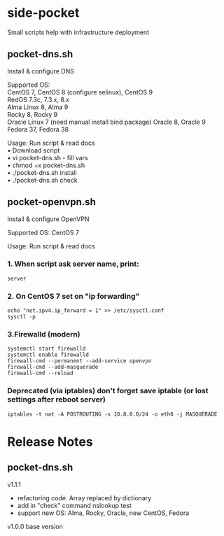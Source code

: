 # side-pocket
Small scripts help with infrastructure deployment

## pocket-dns.sh
Install & configure DNS  

Supported OS:  
CentOS 7, CentOS 8 (configure selinux), CentOS 9  
RedOS 7.3c, 7.3.x, 8.x  
Alma Linux 8, Alma 9  
Rocky 8, Rocky 9  
Oracle Linux 7 (need manual install bind package) Oracle 8, Oracle 9  
Fedora 37, Fedora 38  

Usage: Run script & read docs  
• Download script  
• vi pocket-dns.sh - fill vars  
• chmod +x pocket-dns.sh  
• ./pocket-dns.sh install  
• ./pocket-dns.sh check  

## pocket-openvpn.sh
Install & configure OpenVPN  

Supported OS: CentOS 7  

Usage: Run script & read docs  

### 1. When script ask server name, print:
```
server
```

### 2. On CentOS 7 set on "ip forwarding"
```
echo "net.ipv4.ip_forward = 1" >> /etc/sysctl.conf
sysctl -p
```

### 3.Firewalld (modern)
```
systemctl start firewalld
systemctl enable firewalld
firewall-cmd --permanent --add-service openvpn
firewall-cmd --add-masquerade
firewall-cmd --reload
```

### Deprecated (via iptables) don't forget save iptable (or lost settings after reboot server)
```
iptables -t nat -A POSTROUTING -s 10.8.0.0/24 -o eth0 -j MASQUERADE
```

# Release Notes
## pocket-dns.sh
v1.1.1
- refactoring code. Array replaced by dictionary
- add in "check" command nslookup test
- support new OS: Alma, Rocky, Oracle, new CentOS, Fedora

v1.0.0 base version